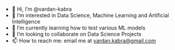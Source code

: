 - 👋 Hi, I’m @vardan-kabra
- 👀 I’m interested in Data Science, Machine Learning and Artificial Intelligence
- 🌱 I’m currently learning how to test various ML models
- 💞️ I’m looking to collaborate on Data Science Projects
- 📫 How to reach me: email me at vardan.kabra@gmail.com

<!---
vardan-kabra/vardan-kabra is a ✨ special ✨ repository because its `README.md` (this file) appears on your GitHub profile.
You can click the Preview link to take a look at your changes.
--->
